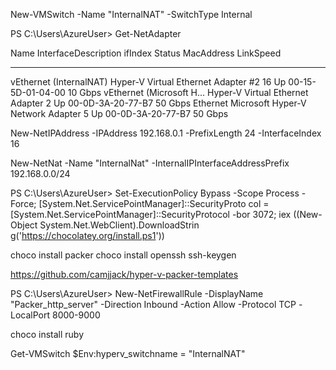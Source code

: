 New-VMSwitch -Name "InternalNAT" -SwitchType Internal

PS C:\Users\AzureUser> Get-NetAdapter

Name                      InterfaceDescription                    ifIndex Status       MacAddress             LinkSpeed
----                      --------------------                    ------- ------       ----------             ---------
vEthernet (InternalNAT)   Hyper-V Virtual Ethernet Adapter #2          16 Up           00-15-5D-01-04-00        10 Gbps
vEthernet (Microsoft H... Hyper-V Virtual Ethernet Adapter              2 Up           00-0D-3A-20-77-B7        50 Gbps
Ethernet                  Microsoft Hyper-V Network Adapter             5 Up           00-0D-3A-20-77-B7        50 Gbps


New-NetIPAddress -IPAddress 192.168.0.1 -PrefixLength 24 -InterfaceIndex 16

New-NetNat -Name "InternalNat" -InternalIPInterfaceAddressPrefix 192.168.0.0/24

PS C:\Users\AzureUser> Set-ExecutionPolicy Bypass -Scope Process -Force; [System.Net.ServicePointManager]::SecurityProto
col = [System.Net.ServicePointManager]::SecurityProtocol -bor 3072; iex ((New-Object System.Net.WebClient).DownloadStrin
g('https://chocolatey.org/install.ps1'))

choco install packer
choco install openssh
ssh-keygen

https://github.com/camjjack/hyper-v-packer-templates

PS C:\Users\AzureUser> New-NetFirewallRule -DisplayName "Packer_http_server" -Direction Inbound -Action Allow -Protocol
TCP -LocalPort 8000-9000

choco install ruby

Get-VMSwitch
$Env:hyperv_switchname = "InternalNAT"


